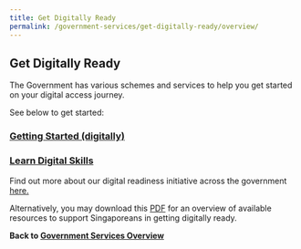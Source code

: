 ```yaml
---
title: Get Digitally Ready
permalink: /government-services/get-digitally-ready/overview/
---
```


## Get Digitally Ready

The Government has various schemes and services to help you get started on your digital access journey.

See below to get started:

### [Getting Started (digitally)](/government-services/get-digitally-ready/digital-access/)

### [Learn Digital Skills](/government-services/get-digitally-ready/learn-skills/)


Find out more about our digital readiness initiative across the government <a href="https://www.mci.gov.sg/en/portfolios/digital-readiness/get-digitally-ready" target="_blank">here.</a>

Alternatively, you may download this <a href="https://www.mci.gov.sg/-/media/mcicorp/doc/digital-readiness/mci-digital-readiness-bookletfa060518-9-jan-2019.ashx" target="_blank">PDF</a> for an overview of available resources to support Singaporeans in getting digitally ready.



**Back to [Government Services Overview](/government-services/overview/)**
